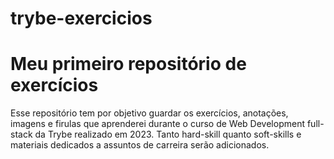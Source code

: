 # trybe-exercicios
# Meu primeiro repositório de exercícios
Esse repositório tem por objetivo guardar os exercícios, anotações, imagens e firulas que aprenderei durante o curso de Web Development full-stack da Trybe realizado em 2023. Tanto hard-skill quanto soft-skills e materiais dedicados a assuntos de carreira serão adicionados.

